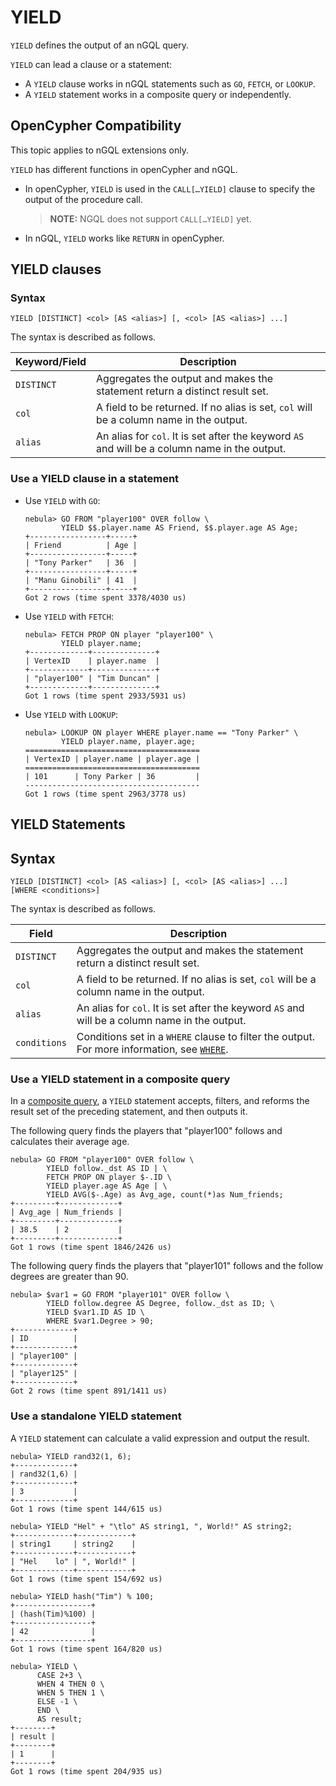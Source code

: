 # YIELD

`YIELD` defines the output of an nGQL query.

`YIELD` can lead a clause or a statement:

* A `YIELD` clause works in nGQL statements such as `GO`, `FETCH`, or `LOOKUP`.
* A `YIELD` statement works in a composite query or independently.

## OpenCypher Compatibility

This topic applies to nGQL extensions only.

`YIELD` has different functions in openCypher and nGQL.

* In openCypher, `YIELD` is used in the `CALL[…YIELD]` clause to specify the output of the procedure call.

    >**NOTE:** NGQL does not support `CALL[…YIELD]` yet.

* In nGQL, `YIELD` works like `RETURN` in openCypher.

## YIELD clauses

### Syntax

```ngql
YIELD [DISTINCT] <col> [AS <alias>] [, <col> [AS <alias>] ...]
```

The syntax is described as follows.

|Keyword/Field|Description|
|-|-|
|`DISTINCT`|Aggregates the output and makes the statement return a distinct result set.|
|`col`|A field to be returned. If no alias is set, `col` will be a column name in the output.|
|`alias`|An alias for `col`. It is set after the keyword `AS` and will be a column name in the output.|

### Use a YIELD clause in a statement

* Use `YIELD` with `GO`:

    ```ngql
    nebula> GO FROM "player100" OVER follow \
            YIELD $$.player.name AS Friend, $$.player.age AS Age;
    +-----------------+-----+
    | Friend          | Age |
    +-----------------+-----+
    | "Tony Parker"   | 36  |
    +-----------------+-----+
    | "Manu Ginobili" | 41  |
    +-----------------+-----+
    Got 2 rows (time spent 3378/4030 us)
    ```

* Use `YIELD` with `FETCH`:

    ```ngql
    nebula> FETCH PROP ON player "player100" \
            YIELD player.name;
    +-------------+--------------+
    | VertexID    | player.name  |
    +-------------+--------------+
    | "player100" | "Tim Duncan" |
    +-------------+--------------+
    Got 1 rows (time spent 2933/5931 us)
    ```

* Use `YIELD` with `LOOKUP`:

    ```ngql
    nebula> LOOKUP ON player WHERE player.name == "Tony Parker" \
            YIELD player.name, player.age;
    =======================================
    | VertexID | player.name | player.age |
    =======================================
    | 101      | Tony Parker | 36         |
    ---------------------------------------
    Got 1 rows (time spent 2963/3778 us)
    ```

## YIELD Statements

## Syntax

```ngql
YIELD [DISTINCT] <col> [AS <alias>] [, <col> [AS <alias>] ...]
[WHERE <conditions>]
```

The syntax is described as follows.

|Field|Description|
|-|-|
|`DISTINCT`|Aggregates the output and makes the statement return a distinct result set.|
|`col`|A field to be returned. If no alias is set, `col` will be a column name in the output.|
|`alias`|An alias for `col`. It is set after the keyword `AS` and will be a column name in the output.|
|`conditions`|Conditions set in a `WHERE` clause to filter the output. For more information, see [`WHERE`](where.md).|

### Use a YIELD statement in a composite query

In a [composite query](../4.variable-and-composite-queries/1.composite-queries.md), a `YIELD` statement accepts, filters, and reforms the result set of the preceding statement, and then outputs it.

The following query finds the players that "player100" follows and calculates their average age.

```ngql
nebula> GO FROM "player100" OVER follow \
        YIELD follow._dst AS ID | \
        FETCH PROP ON player $-.ID \
        YIELD player.age AS Age | \
        YIELD AVG($-.Age) as Avg_age, count(*)as Num_friends;
+---------+-------------+
| Avg_age | Num_friends |
+---------+-------------+
| 38.5    | 2           |
+---------+-------------+
Got 1 rows (time spent 1846/2426 us)
```

The following query finds the players that "player101" follows and the follow degrees are greater than 90.

```ngql
nebula> $var1 = GO FROM "player101" OVER follow \
        YIELD follow.degree AS Degree, follow._dst as ID; \
        YIELD $var1.ID AS ID \
        WHERE $var1.Degree > 90;
+-------------+
| ID          |
+-------------+
| "player100" |
+-------------+
| "player125" |
+-------------+
Got 2 rows (time spent 891/1411 us)
```

### Use a standalone YIELD statement

A `YIELD` statement can calculate a valid expression and output the result.

```ngql
nebula> YIELD rand32(1, 6);
+-------------+
| rand32(1,6) |
+-------------+
| 3           |
+-------------+
Got 1 rows (time spent 144/615 us)

nebula> YIELD "Hel" + "\tlo" AS string1, ", World!" AS string2;
+-------------+------------+
| string1     | string2    |
+-------------+------------+
| "Hel    lo" | ", World!" |
+-------------+------------+
Got 1 rows (time spent 154/692 us)

nebula> YIELD hash("Tim") % 100;
+-----------------+
| (hash(Tim)%100) |
+-----------------+
| 42              |
+-----------------+
Got 1 rows (time spent 164/820 us)

nebula> YIELD \
      CASE 2+3 \
      WHEN 4 THEN 0 \
      WHEN 5 THEN 1 \
      ELSE -1 \
      END \
      AS result;
+--------+
| result |
+--------+
| 1      |
+--------+
Got 1 rows (time spent 204/935 us)
```
